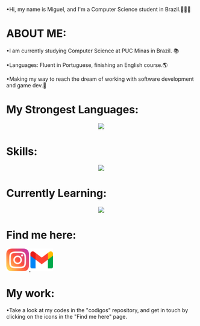 •Hi, my name is Miguel, and I'm a Computer Science student in Brazil.🧑🏻‍💻

# ABOUT ME:
<p>
•I am currently studying Computer Science at PUC Minas in Brazil. 📚
</p>
<p>
•Languages: Fluent in Portuguese, finishing an English course.🌎
</p>
<p>
•Making my way to reach the dream of working with software development and game dev.📍
</p>

# My Strongest Languages:

<p align="center">
  <a href="https://skillicons.dev">
    <img src="https://skillicons.dev/icons?i=c,cpp,java" />
  </a>
</p>

# Skills:

<p align="center">
  <a href="https://skillicons.dev">
    <img src="https://skillicons.dev/icons?i=css,html,github" />
  </a>
</p>

# Currently Learning:

<p align="center">
  <a href="https://skillicons.dev">
    <img src="https://skillicons.dev/icons?i=js,bootstrap,python,vim,git" />
  </a>
</p>

# Find me here:
<a href="https://www.instagram.com/mig_pessoa_?igsh=MWx2cDN0azRyOGNkZA%3D%3D&utm_source=qr">
  <img src="./instagram.png" alt="Logo do Projeto" width="60" height="60"/>
</a>
<a href="mailto:miguelplferreira10@gmail.com">
  <img src="./gmail.png" alt="Logo do Projeto" width="60" height="60"/>
</a>

# My work:

<p>
•Take a look at my codes in the "codigos" repository, and get in touch by clicking on the icons in the "Find me here" page.
</p>
